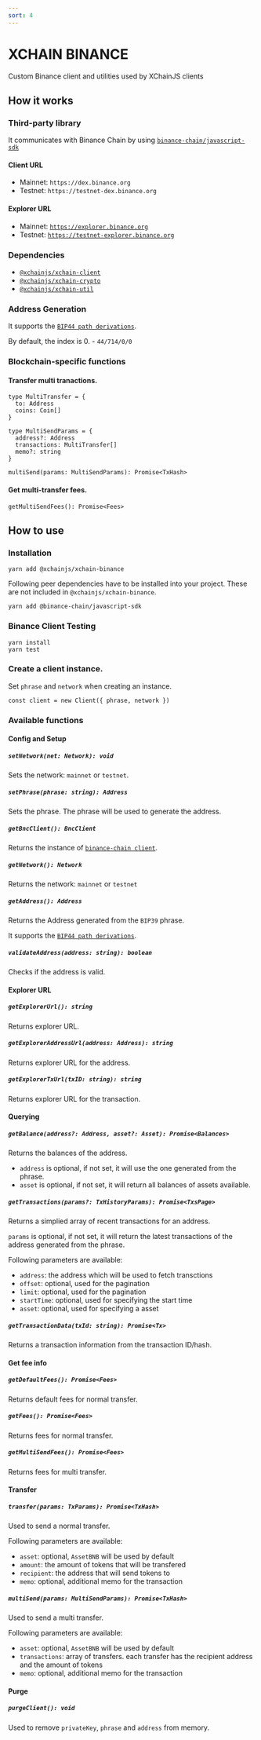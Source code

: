 ```yaml
---
sort: 4
---
```


# XCHAIN BINANCE

Custom Binance client and utilities used by XChainJS clients

## How it works

### Third-party library

It communicates with Binance Chain by using [`binance-chain/javascript-sdk`](https://github.com/binance-chain/javascript-sdk)

#### Client URL
* Mainnet: `https://dex.binance.org`
* Testnet: `https://testnet-dex.binance.org`

#### Explorer URL
* Mainnet: [`https://explorer.binance.org`](https://explorer.binance.org)
* Testnet: [`https://testnet-explorer.binance.org`](https://testnet-explorer.binance.org)

### Dependencies

* [`@xchainjs/xchain-client`](https://github.com/xchainjs/xchainjs-lib/packages/xchain-client)
* [`@xchainjs/xchain-crypto`](https://github.com/xchainjs/xchainjs-lib/packages/xchain-crypto)
* [`@xchainjs/xchain-util`](https://github.com/xchainjs/xchainjs-lib/packages/xchain-util)

### Address Generation

It supports the [`BIP44 path derivations`](https://github.com/satoshilabs/slips/blob/master/slip-0044.md).

By default, the index is 0. - `44/714/0/0`

### Blockchain-specific functions

#### Transfer multi tranactions.

```
type MultiTransfer = {
  to: Address
  coins: Coin[]
}

type MultiSendParams = {
  address?: Address
  transactions: MultiTransfer[]
  memo?: string
}

multiSend(params: MultiSendParams): Promise<TxHash>
```

#### Get multi-transfer fees.

```
getMultiSendFees(): Promise<Fees>
```

## How to use

### Installation

```
yarn add @xchainjs/xchain-binance
```

Following peer dependencies have to be installed into your project. These are not included in `@xchainjs/xchain-binance`.

```
yarn add @binance-chain/javascript-sdk
```

### Binance Client Testing

```
yarn install
yarn test
```

### Create a client instance.

Set `phrase` and `network` when creating an instance.

```
const client = new Client({ phrase, network })
```

### Available functions

#### Config and Setup

##### `setNetwork(net: Network): void`
Sets the network: `mainnet` or `testnet`.

##### `setPhrase(phrase: string): Address`
Sets the phrase. The phrase will be used to generate the address.

##### `getBncClient(): BncClient`
Returns the instance of [`binance-chain client`](https://github.com/binance-chain/javascript-sdk).

##### `getNetwork(): Network`
Returns the network: `mainnet` or `testnet`

##### `getAddress(): Address`
Returns the Address generated from the `BIP39` phrase.

It supports the [`BIP44 path derivations`](https://github.com/satoshilabs/slips/blob/master/slip-0044.md).

##### `validateAddress(address: string): boolean`
Checks if the address is valid.

#### Explorer URL

##### `getExplorerUrl(): string`
Returns explorer URL.

##### `getExplorerAddressUrl(address: Address): string`
Returns explorer URL for the address.

##### `getExplorerTxUrl(txID: string): string`
Returns explorer URL for the transaction.

#### Querying

##### `getBalance(address?: Address, asset?: Asset): Promise<Balances>`
Returns the balances of the address.

* `address` is optional, if not set, it will use the one generated from the phrase.
* `asset` is optional, if not set, it will return all balances of assets available.

##### `getTransactions(params?: TxHistoryParams): Promise<TxsPage>`
Returns a simplied array of recent transactions for an address. 

`params` is optional, if not set, it will return the latest transactions of the address generated from the phrase.

Following parameters are available:
* `address`: the address which will be used to fetch transctions
* `offset`: optional, used for the pagination
* `limit`: optional, used for the pagination
* `startTime`: optional, used for specifying the start time
* `asset`: optional, used for specifying a asset

##### `getTransactionData(txId: string): Promise<Tx>`
Returns a transaction information from the transaction ID/hash. 

#### Get fee info

##### `getDefaultFees(): Promise<Fees>`
Returns default fees for normal transfer.

##### `getFees(): Promise<Fees>`
Returns fees for normal transfer.

##### `getMultiSendFees(): Promise<Fees>`
Returns fees for multi transfer.

#### Transfer

##### `transfer(params: TxParams): Promise<TxHash>`
Used to send a normal transfer.

Following parameters are available:
* `asset`: optional, `AssetBNB` will be used by default
* `amount`: the amount of tokens that will be transfered
* `recipient`: the address that will send tokens to
* `memo`: optional, additional memo for the transaction

##### `multiSend(params: MultiSendParams): Promise<TxHash>`
Used to send a multi transfer.

Following parameters are available:
* `asset`: optional, `AssetBNB` will be used by default
* `transactions`: array of transfers. each transfer has the recipient address and the amount of tokens
* `memo`: optional, additional memo for the transaction

#### Purge

##### `purgeClient(): void`

Used to remove `privateKey`, `phrase` and `address` from memory.
